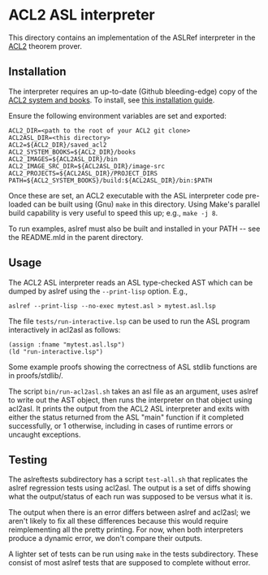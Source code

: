 
ACL2 ASL interpreter
=====================

This directory contains an implementation of the ASLRef interpreter in the
[ACL2](https://www.cs.utexas.edu/~moore/acl2) theorem prover.

Installation
------------

The interpreter requires an up-to-date (Github bleeding-edge) copy of
the [ACL2 system and books](https://github.com/acl2/acl2). To install, see
[this installation guide](https://www.cs.utexas.edu/~moore/acl2/current/HTML/installation/installation.html).

Ensure the following environment variables are set and exported:

    ACL2_DIR=<path to the root of your ACL2 git clone>
    ACL2ASL_DIR=<this directory>
    ACL2=${ACL2_DIR}/saved_acl2
    ACL2_SYSTEM_BOOKS=${ACL2_DIR}/books
    ACL2_IMAGES=${ACL2ASL_DIR}/bin
    ACL2_IMAGE_SRC_DIR=${ACL2ASL_DIR}/image-src
    ACL2_PROJECTS=${ACL2ASL_DIR}/PROJECT_DIRS
    PATH=${ACL2_SYSTEM_BOOKS}/build:${ACL2ASL_DIR}/bin:$PATH

Once these are set, an ACL2 executable with the ASL interpreter code
pre-loaded can be built using (Gnu) `make` in this directory. Using
Make's parallel build capability is very useful to speed this up;
e.g., `make -j 8`.

To run examples, aslref must also be built and installed in your PATH --
see the README.mld in the parent directory.

Usage
-----

The ACL2 ASL interpreter reads an ASL type-checked AST which can be
dumped by aslref using the `--print-lisp` option. E.g.,

    aslref --print-lisp --no-exec mytest.asl > mytest.asl.lsp

The file `tests/run-interactive.lsp` can be used to run the ASL
program interactively in acl2asl as follows:

    (assign :fname "mytest.asl.lsp")
    (ld "run-interactive.lsp")

Some example proofs showing the correctness of ASL stdlib functions
are in proofs/stdlib/.

The script `bin/run-acl2asl.sh` takes an asl file as an argument, uses
aslref to write out the AST object, then runs the interpreter on that
object using acl2asl. It prints the output from the ACL2 ASL
interpreter and exits with either the status returned from the ASL
"main" function if it completed successfully, or 1 otherwise,
including in cases of runtime errors or uncaught exceptions.

Testing
-------

The aslreftests subdirectory has a script `test-all.sh` that
replicates the aslref regression tests using acl2asl. The output is a
set of diffs showing what the output/status of each run was supposed
to be versus what it is.

The output when there is an error differs between aslref and acl2asl;
we aren't likely to fix all these differences because this would
require reimplementing all the pretty printing. For now, when both
interpreters produce a dynamic error, we don't compare their outputs.

A lighter set of tests can be run using `make` in the tests
subdirectory. These consist of most aslref tests that are supposed to
complete without error.
